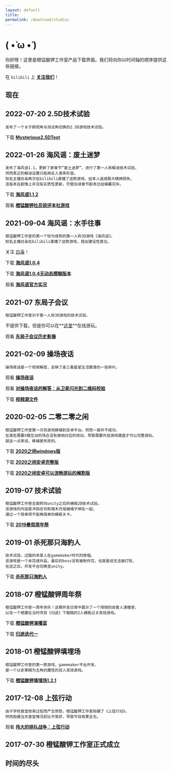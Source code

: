 ```yaml
---
layout: default
title: 
permalink: /download/studio/
---
```


# ( •̀ ω •́ )

你好呀！这里是橙锰酸钾工作室产品下载界面。我们将向你以时间轴的顺序提供这些链接。

在 `bilibili` 上 **[关注我们](https://space.bilibili.com/2146486290)**！

## 现在

## 2022-07-20 2.5D技术试验

	发布了一个关于俯视角与测试角切换的2.5D游戏技术试验。

下载 **[Mysterious2.5DTest](http://152.136.148.143/resources/Mysterious_2.5D_Test_ver0.1.zip)**

## 2022-01-26 海风谣：废土迷梦

	发布了海风谣1.1，更新了新章节“废土迷梦”，进行了第一人称解谜技术试验，
	然而真正的解谜设置只能用反人类来形容。
	知名主播白枭再次在bilibili直播了这款游戏，给本人造成极大精神损失。
	该版本在剧情上并没有实质性更新，尽管后续章节剧本已经编纂完毕。

下载 **[海风谣1.1.2](http://152.136.148.143/resources/海风谣ver1.1.2.zip)**

观看 **[橙锰酸钾社员锐评本社游戏](https://www.bilibili.com/video/BV19P4y1c7L5)**


## 2021-09-04 海风谣：水手往事

	橙锰酸钾工作室的第一个较为成熟的第一人称3D游戏《海风谣》。
	知名主播白枭在bilibili直播了这款游戏，提出建设性意见。

关注 [白枭](https://space.bilibili.com/31991184/)！

下载 **[海风谣1.0.4](http://152.136.148.143/resources/海风谣ver1.0.4.zip)**
	
下载 **[海风谣1.0.4无动态模糊版本](http://152.136.148.143/resources/海风谣ver1.0.4(NoMotionBlur).zip)**

观看 **[海风谣官方实况](https://www.bilibili.com/video/BV1Uf4y1H7GK)**

## 2021-07 东局子会议

	橙锰酸钾工作室对于第一人称3D游戏的技术试验。

不提供下载，但是你可以在**[这里](http://152.136.148.143/)**在线游玩。

观看 **[东局子会议历史影像](https://www.bilibili.com/video/BV1Zb4y1d7cM)**

## 2021-02-09 操场夜话

	操场夜话是一个视频解密，反映了高三看星星生活飘落的一些碎片。

观看 **[操场夜话](https://www.bilibili.com/video/BV1C541177u1)**

观看 **[对操场夜话的解答：从卫星闪光到二维码校验](https://www.bilibili.com/video/BV1jf4y1H7qd)**

下载 **[视频源文件](http://152.136.148.143/resources/操场夜话.mp4)**

## 2020-02-05 二零二零之闲

	橙锰酸钾工作室第一次将游戏移植到安卓平台。然而一直并不成功，
	在某些需要X键互动的场合没有做相对应的改动，导致需要外挂游戏键盘才可以完整游玩。
	就这一点来说，移植是失败的。

下载 **[2020之闲windows版](http://152.136.148.143/resources/2020之闲ver1.0.zip)**

下载 **[2020之闲安卓完整版](http://152.136.148.143/resources/com.OraKMnO4Studio.BreakOf2020v1.2_android.apk)**

下载 **[2020之闲安卓可以流畅游玩的阉割版](http://152.136.148.143/resources/com.OraKMnO4Studio.StageOneOfBreakOf2020.apk)**

## 2019-07 技术试验

	橙锰酸钾工作室全面转向unity之后的横板2D技术试验。
	该游戏的内容是冲田总司和端木月瑶被绳子绑在一起，
	通过一个简单得不能再简单的横板关卡。

下载 **[2019暑假周年祭](http://152.136.148.143/resources/2019暑假周年祭ver0.1.zip)**

## 2019-01 杀死那只海豹人

	技术试验，过路的末某人在gamemaker时代的绝唱。
	该游戏是一个未完成作品，最后的boss没有被制作完，也就是说无法被打败。
	在这之后，开发平台切换至unity。

下载 **[杀死那只海豹人](http://152.136.148.143/resources/杀死那只海豹人0.2.exe)**

## 2018-07 橙锰酸钾周年祭

	橙锰酸钾工作室一周年快乐！这期开发日常中展示了一个简陋的皮套人演播室，
	以及一个搭建在当时项目《归途》下粗糙的2人横板过关竞技游戏。

下载 **[橙锰酸钾演播室](http://152.136.148.143/resources/橙锰酸钾演播室.exe)**

下载 **[归途迭代一](http://152.136.148.143/resources/迭代一.exe)**

## 2018-01 橙锰酸钾填埋场

	橙锰酸钾工作室的第一款游戏，gamemaker平台开发，
	是一个以史莱姆为主角的魔性的双人竞技游戏。

下载 **[橙锰酸钾填埋场1.2.1](http://152.136.148.143/resources/橙锰酸钾填埋场1.2.1.exe)**

## 2017-12-08 上弦行动

	由于学校食堂效率过低而产生愤怒，橙锰酸钾工作室拍摄了《上弦行动》。
	然而拍摄当天食堂情况却比平常好，导致节目效果全无。

观看 **[伟大的排队战争：上弦行动](https://www.bilibili.com/video/BV1vW411Y73G)**

## 2017-07-30 橙锰酸钾工作室正式成立

## 时间的尽头